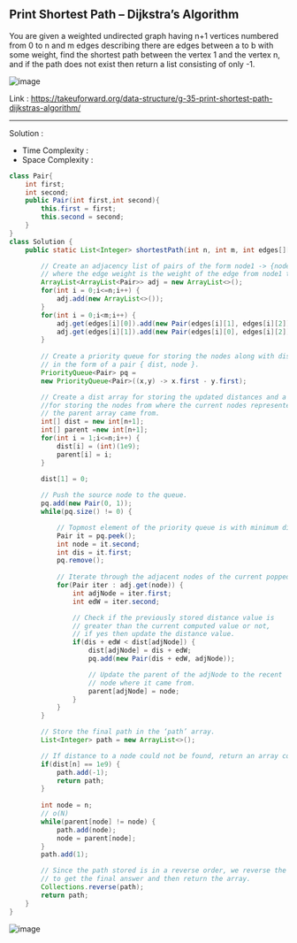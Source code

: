## Print Shortest Path – Dijkstra’s Algorithm 

You are given a weighted undirected graph having n+1 vertices numbered from 0 to n and m edges describing there are edges between a to b with some weight, find the shortest path between the vertex 1 and the vertex n, and if the path does not exist then return a list consisting of only -1.

![image](https://github.com/alkabharti/Graph/assets/23376002/abca9224-e0c3-475e-a2ee-c12946d3ca83)

Link : https://takeuforward.org/data-structure/g-35-print-shortest-path-dijkstras-algorithm/

---------------------------------------------------------------------------------------------------------------------------------------------------------------------------------------------

Solution : 

- Time Complexity :
- Space Complexity :


```java
class Pair{
    int first;
    int second;
    public Pair(int first,int second){
        this.first = first;
        this.second = second;
    }
}
class Solution {
    public static List<Integer> shortestPath(int n, int m, int edges[][]) {

        // Create an adjacency list of pairs of the form node1 -> {node2, edge weight}
        // where the edge weight is the weight of the edge from node1 to node2.
        ArrayList<ArrayList<Pair>> adj = new ArrayList<>(); 
        for(int i = 0;i<=n;i++) {
            adj.add(new ArrayList<>()); 
        }
        for(int i = 0;i<m;i++) {
            adj.get(edges[i][0]).add(new Pair(edges[i][1], edges[i][2])); 
            adj.get(edges[i][1]).add(new Pair(edges[i][0], edges[i][2])); 
        }
        
        // Create a priority queue for storing the nodes along with distances 
        // in the form of a pair { dist, node }.
        PriorityQueue<Pair> pq = 
        new PriorityQueue<Pair>((x,y) -> x.first - y.first);

        // Create a dist array for storing the updated distances and a parent array
        //for storing the nodes from where the current nodes represented by indices of
        // the parent array came from.
        int[] dist = new int[n+1]; 
        int[] parent =new int[n+1]; 
        for(int i = 1;i<=n;i++) {
            dist[i] = (int)(1e9); 
            parent[i] = i; 
        }
        
        dist[1] = 0; 

        // Push the source node to the queue.
        pq.add(new Pair(0, 1)); 
        while(pq.size() != 0) {

            // Topmost element of the priority queue is with minimum distance value.
            Pair it = pq.peek(); 
            int node = it.second;
            int dis = it.first; 
            pq.remove(); 
            
            // Iterate through the adjacent nodes of the current popped node.
            for(Pair iter : adj.get(node)) {
                int adjNode = iter.first; 
                int edW = iter.second;

                // Check if the previously stored distance value is 
                // greater than the current computed value or not, 
                // if yes then update the distance value.
                if(dis + edW < dist[adjNode]) {
                    dist[adjNode] = dis + edW;
                    pq.add(new Pair(dis + edW, adjNode)); 

                    // Update the parent of the adjNode to the recent 
                    // node where it came from.
                    parent[adjNode] = node; 
                }
            }
        }

        // Store the final path in the ‘path’ array.
        List<Integer> path = new ArrayList<>();  

        // If distance to a node could not be found, return an array containing -1.
        if(dist[n] == 1e9) {
            path.add(-1); 
            return path; 
        }
        
        int node = n;
        // o(N)
        while(parent[node] != node) {
            path.add(node); 
            node = parent[node]; 
        }
        path.add(1); 

        // Since the path stored is in a reverse order, we reverse the array
        // to get the final answer and then return the array.
        Collections.reverse(path); 
        return path;
    }
}

```

![image](https://github.com/alkabharti/Graph/assets/23376002/74836031-0db6-48e7-a76c-0f9b10c1b8fc)


